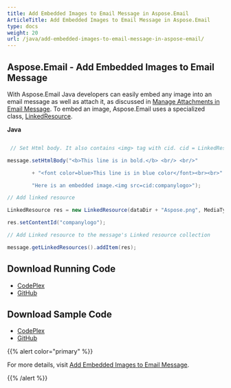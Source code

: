 ```yaml
---
title: Add Embedded Images to Email Message in Aspose.Email
ArticleTitle: Add Embedded Images to Email Message in Aspose.Email
type: docs
weight: 20
url: /java/add-embedded-images-to-email-message-in-aspose-email/
---
```


## **Aspose.Email - Add Embedded Images to Email Message**
With Aspose.Email Java developers can easily embed any image into an email message as well as attach it, as discussed in [Manage Attachments in Email Message](/email/java/working-with-message-attachments). To embed an image, Aspose.Email uses a specialized class, [LinkedResource](https://apireference.aspose.com/email/java/com.aspose.email/linkedresource).

**Java**

``` java

 // Set Html body. It also contains <img> tag with cid. cid = LinkedResource.ContentID

message.setHtmlBody("<b>This line is in bold.</b> <br/> <br/>"

        + "<font color=blue>This line is in blue color</font><br><br>" +

        "Here is an embedded image.<img src=cid:companylogo>");

// Add linked resource

LinkedResource res = new LinkedResource(dataDir + "Aspose.png", MediaTypeNames.Image.PNG);

res.setContentId("companylogo");

// Add Linked resource to the message's Linked resource collection

message.getLinkedResources().addItem(res);

```
## **Download Running Code**
- [CodePlex](https://asposeemailjavaapachepoi.codeplex.com/releases/view/618811)
- [GitHub](https://github.com/aspose-email/Aspose.Email-for-Java/releases/tag/Aspose.Email_Java_for_Apache_POI-v1.0.0)
## **Download Sample Code**
- [CodePlex](https://asposeemailjavaapachepoi.codeplex.com/SourceControl/latest#src/main/java/com/aspose/email/examples/asposefeatures/programmingemail/addembeddedimagestoemail/AsposeEmbeddedImageInEmail.java)
- [GitHub](https://github.com/aspose-email/Aspose.Email-for-Java/tree/master/Plugins/Aspose_Email_for_Apache_POI/src/main/java/com/aspose/email/examples/asposefeatures/programmingemail/addembeddedimagestoemail/AsposeEmbeddedImageInEmail.java)

{{% alert color="primary" %}} 

For more details, visit [Add Embedded Images to Email Message](http://docs.aspose.com:8082/docs/display/emailjava/Add+Embedded+Images+to+Email+Message).

{{% /alert %}}
